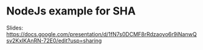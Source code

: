 # NodeJs example for SHA

Slides: https://docs.google.com/presentation/d/1fN7s0DCMF8rRdzaoyo6r9iNanwQsv2KxIKAnRN-72E0/edit?usp=sharing
